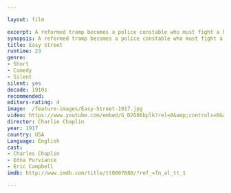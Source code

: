 ```yaml
---

layout: film

excerpt: A reformed tramp becomes a police constable who must fight a huge thug who dominates an inner city street.
synopsis: A reformed tramp becomes a police constable who must fight a huge thug who dominates an inner city street.
title: Easy Street 
runtime: 23
genre: 
- Short
- Comedy
- Silent
silent: yes
decade: 1910s
recommended: 
editors-rating: 4
image:  /feature-images/Easy-Street-1917.jpg  
video: https://www.youtube.com/embed/G_D2G66bplk?rel=0&amp;controls=0&amp;showinfo=0
director: Charlie Chaplin
year: 1917
country: USA
Language: English
cast:
- Charles Chaplin
- Edna Purviance
- Eric Campbell
imdb: http://www.imdb.com/title/tt0007880/?ref_=fn_al_tt_1

---
```

